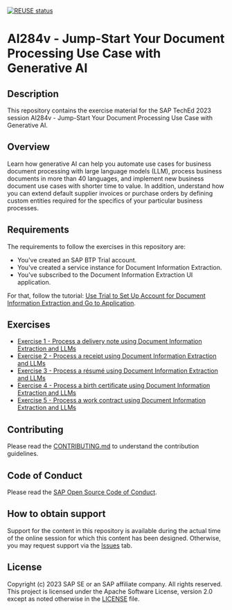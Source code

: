 [![REUSE status](https://api.reuse.software/badge/github.com/SAP-samples/teched2023-AI284v)](https://api.reuse.software/info/github.com/SAP-samples/teched2023-AI284v)

# AI284v - Jump-Start Your Document Processing Use Case with Generative AI

## Description

This repository contains the exercise material for the SAP TechEd 2023 session AI284v - Jump-Start Your Document Processing Use Case with Generative AI.  

## Overview

Learn how generative AI can help you automate use cases for business document processing with large language models (LLM), process business documents in more than 40 languages, and implement new business document use cases with shorter time to value. In addition, understand how you can extend default supplier invoices or purchase orders by defining custom entities required for the specifics of your particular business processes.

## Requirements

The requirements to follow the exercises in this repository are:
- You've created an SAP BTP Trial account.
- You've created a service instance for Document Information Extraction.
- You've subscribed to the Document Information Extraction UI application.

For that, follow the tutorial: [Use Trial to Set Up Account for Document Information Extraction and Go to Application](https://developers.sap.com/tutorials/cp-aibus-dox-booster-app.html).

## Exercises

- [Exercise 1 - Process a delivery note using Document Information Extraction and LLMs](https://github.com/SAP-samples/teched2023-AI284v/blob/main/exercises/ex1/README.md)
- [Exercise 2 - Process a receipt using Document Information Extraction and LLMs](https://github.com/SAP-samples/teched2023-AI284v/blob/main/exercises/ex2/README.md)
- [Exercise 3 - Process a résumé using Document Information Extraction and LLMs](https://github.com/SAP-samples/teched2023-AI284v/blob/main/exercises/ex3/README.md)
- [Exercise 4 - Process a birth certificate using Document Information Extraction and LLMs](https://github.com/SAP-samples/teched2023-AI284v/blob/main/exercises/ex4/README.md)
- [Exercise 5 - Process a work contract using Document Information Extraction and LLMs](https://github.com/SAP-samples/teched2023-AI284v/blob/main/exercises/ex5/README.md)

## Contributing
Please read the [CONTRIBUTING.md](./CONTRIBUTING.md) to understand the contribution guidelines.

## Code of Conduct
Please read the [SAP Open Source Code of Conduct](https://github.com/SAP-samples/.github/blob/main/CODE_OF_CONDUCT.md).

## How to obtain support

Support for the content in this repository is available during the actual time of the online session for which this content has been designed. Otherwise, you may request support via the [Issues](../../issues) tab.

## License
Copyright (c) 2023 SAP SE or an SAP affiliate company. All rights reserved. This project is licensed under the Apache Software License, version 2.0 except as noted otherwise in the [LICENSE](LICENSES/Apache-2.0.txt) file.
